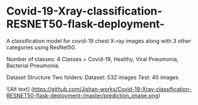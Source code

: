 # Covid-19-Xray-classification-RESNET50-flask-deployment-
A classification model for covid-19 chest X-ray images along with 3 other categories using ResNet50.

Number of classes: 4
Classes = Covid-19, Healthy, Viral Pneumonia, Bacterial Pneumonia.

Dataset Structure
Two folders:
Dataset: 532 images
Test: 40 images


![Alt text] (https://github.com/Jishan-works/Covid-19-Xray-classification-RESNET50-flask-deployment-/master/prediction_image.png)


